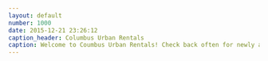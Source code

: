 ```yaml
---
layout: default
number: 1000
date: 2015-12-21 23:26:12
caption_header: Columbus Urban Rentals
caption: Welcome to Coumbus Urban Rentals! Check back often for newly available units in Columbus's Discovery District, Short North, Arena District and German Village.
---
```

